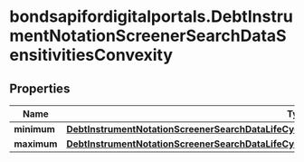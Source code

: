 # bondsapifordigitalportals.DebtInstrumentNotationScreenerSearchDataSensitivitiesConvexity

## Properties

Name | Type | Description | Notes
------------ | ------------- | ------------- | -------------
**minimum** | [**DebtInstrumentNotationScreenerSearchDataLifeCycleMaturityRestrictionRemainingTermYearsMinimum**](DebtInstrumentNotationScreenerSearchDataLifeCycleMaturityRestrictionRemainingTermYearsMinimum.md) |  | [optional] 
**maximum** | [**DebtInstrumentNotationScreenerSearchDataLifeCycleMaturityRestrictionRemainingTermYearsMaximum**](DebtInstrumentNotationScreenerSearchDataLifeCycleMaturityRestrictionRemainingTermYearsMaximum.md) |  | [optional] 


